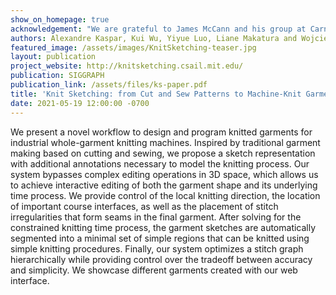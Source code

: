 ```yaml
---
show_on_homepage: true
acknowledgement: "We are grateful to James McCann and his group at Carnegie Mellon University for making the necessary tools to process Knitout files available. We thank Kelly Lam for her initial segmentation work, Tom Buehler for the video composition, Ed Chien and David Palmer for the early geometry discussions, Paul Zhang for the later discussion on geometry terminology, Nicholas Sharp for making Geometry Central available, Timothy Erps and Mike Foshey for the general lab maintenance, and Buttercup Foshey for the moral and inspirational support."
authors: Alexandre Kaspar, Kui Wu, Yiyue Luo, Liane Makatura and Wojciech Matusik
featured_image: /assets/images/KnitSketching-teaser.jpg
layout: publication
project_website: http://knitsketching.csail.mit.edu/
publication: SIGGRAPH
publication_link: /assets/files/ks-paper.pdf
title: 'Knit Sketching: from Cut and Sew Patterns to Machine-Knit Garments'
date: 2021-05-19 12:00:00 -0700
---
```


We present a novel workflow to design and program knitted garments for industrial whole-garment knitting machines. Inspired by traditional garment making based on cutting and sewing, we propose a sketch representation with additional annotations necessary to model the knitting process. Our system bypasses complex editing operations in 3D space, which allows us to achieve interactive editing of both the garment shape and its underlying time process. We provide control of the local knitting direction, the location of important course interfaces, as well as the placement of stitch irregularities that form seams in the final garment. After solving for the constrained knitting time process, the garment sketches are automatically segmented into a minimal set of simple regions that can be knitted using simple knitting procedures. Finally, our system optimizes a stitch graph hierarchically while providing control over the tradeoff between accuracy and simplicity. We showcase different garments created with our web interface.
